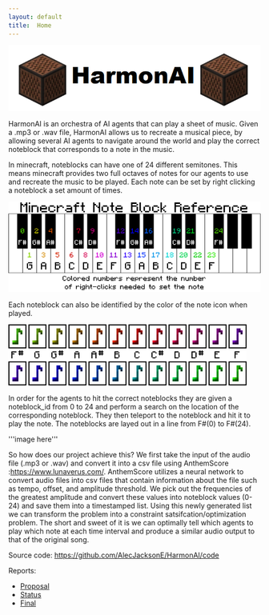 ```yaml
---
layout: default
title:  Home
---
```


![](images/HarmonAIn.png) 

HarmonAI is an orchestra of AI agents that can play a sheet of music. Given a .mp3 or .wav file, HarmonAI allows us to recreate a musical piece, by allowing several AI agents to navigate around the world and play the correct noteblock that corresponds to a note in the music.

In minecraft, noteblocks can have one of 24 different semitones. This means minecraft provides two full octaves of notes for our agents to use and recreate the music to be played. Each note can be set by right clicking a noteblock a set amount of times.

![](images/noteblock_tuning.png)


Each noteblock can also be identified by the color of the note icon when played.

![](images/noteblock_color.png)

In order for the agents to hit the correct noteblocks they are given a noteblock_id from 0 to 24 and perform a search on the location of the corresponding noteblock. They then teleport to the noteblock and hit it to play the note. The noteblocks are layed out in a line 
from F#(0) to F#(24).

'''image here'''

So how does our project achieve this? We first take the input of the audio file (.mp3 or .wav) and convert it into a csv file using AnthemScore :https://www.lunaverus.com/. AnthemScore utilizes a neural network to convert audio files into csv files that contain information about the file such as tempo, offset, and amplitude threshold. We pick out the frequencies of the greatest amplitude and convert these values into noteblock values (0-24) and save them into a timestamped list. Using this newly generated list we can transform the problem into a constraint satsifcation/optimization problem. The short and sweet of it is we can optimally tell which agents to play which note at each time interval and produce a similar audio output to that of the original song.
  
  


Source code: https://github.com/AlecJacksonE/HarmonAI/code

Reports:

- [Proposal](proposal.html)
- [Status](status.html)
- [Final](final.html)
